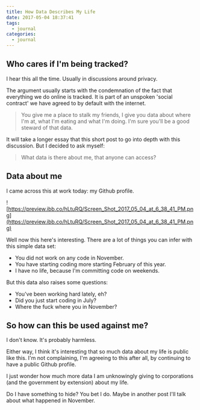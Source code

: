 ```yaml
---
title: How Data Describes My Life
date: 2017-05-04 18:37:41
tags:
  - journal
categories:
  - journal
---
```



## Who cares if I'm being tracked?

I hear this all the time. Usually in discussions around privacy.

The argument usually starts with the condemnation of the fact that everything we do online is tracked. It is part of an unspoken 'social contract' we have agreed to by default with the internet.

> You give me a place to stalk my friends, I give you data about where I'm at, what I'm eating and what I'm doing. I'm sure you'll be a good steward of that data.

It will take a longer essay that this short post to go into depth with this discussion. But I decided to ask myself:

> What data is there about me, that anyone can access?

## Data about me

I came across this at work today: my Github profile.

![https://preview.ibb.co/hLtuRQ/Screen_Shot_2017_05_04_at_6_38_41_PM.png](https://preview.ibb.co/hLtuRQ/Screen_Shot_2017_05_04_at_6_38_41_PM.png)

Well now this here's interesting. There are a lot of things you can infer with this simple data set:

* You did not work on any code in November.
* You have starting coding more starting February of this year.
* I have no life, because I'm committing code on weekends.

But this data also raises some questions:

* You've been working hard lately, eh?
* Did you just start coding in July?
* Where the fuck where you in November?

## So how can this be used against me?

I don't know. It's probably harmless.

Either way, I think it's interesting that so much data about my life is public like this. I'm not complaining, I'm agreeing to this after all, by continuing to have a public Github profile.

I just wonder how much more data I am unknowingly giving to corporations (and the government by extension) about my life.

Do I have something to hide? You bet I do. Maybe in another post I'll talk about what happened in November.

